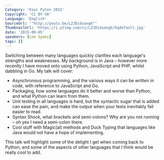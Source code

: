 ```yaml
---
Category: 'Kiwi PyCon 2015'
Copyright: 'CC BY-SA'
Language: 'English'
SourceUrl: '"http://youtu.be/L2JDiduangk"'
ThumbnailUrl: 'https://i.ytimg.com/vi/L2JDiduangk/hqdefault.jpg'
date: '2015-09-05'
speakers: [Lee Symes]
tags: []
---
```

Switching between many languages quickly clarifies each language's strengths and weaknesses. My background is in Java – however more recently I have moved onto using Python, JavaScript and PHP, whilst dabbling in Go. My talk will cover:

 - Asynchronous programming, and the various ways it can be written in code, with reference to JavaScript and Go.
 - Packaging, how some languages do it better and worse than Python, and what Python can learn from them.
 - Unit testing in all languages is hard, but the syntactic sugar that is added can ease the pain, and make the output when your tests inevitably fail easier to read.
 - Syntax Shock, what brackets and semi-colons? Why are you not running – oh yes I need a semi-colon there.
 - Cool stuff with Magic(al) methods and Duck Typing that languages like Java would not have a hope of implementing. 

This talk will highlight some of the delight I get when coming back to Python; and some of the aspects of other languages that I think would be really cool to add. 






